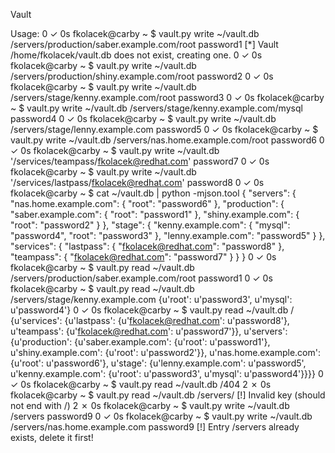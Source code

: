 Vault

Usage:
0 ✓ 0s fkolacek@carby ~ $ vault.py write ~/vault.db /servers/production/saber.example.com/root password1
[*] Vault /home/fkolacek/vault.db does not exist, creating one.
0 ✓ 0s fkolacek@carby ~ $ vault.py write ~/vault.db /servers/production/shiny.example.com/root password2
0 ✓ 0s fkolacek@carby ~ $ vault.py write ~/vault.db /servers/stage/kenny.example.com/root password3
0 ✓ 0s fkolacek@carby ~ $ vault.py write ~/vault.db /servers/stage/kenny.example.com/mysql password4
0 ✓ 0s fkolacek@carby ~ $ vault.py write ~/vault.db /servers/stage/lenny.example.com password5
0 ✓ 0s fkolacek@carby ~ $ vault.py write ~/vault.db /servers/nas.home.example.com/root password6
0 ✓ 0s fkolacek@carby ~ $ vault.py write ~/vault.db '/services/teampass/fkolacek@redhat.com' password7
0 ✓ 0s fkolacek@carby ~ $ vault.py write ~/vault.db '/services/lastpass/fkolacek@redhat.com' password8
0 ✓ 0s fkolacek@carby ~ $ cat ~/vault.db | python -mjson.tool
{
    "servers": {
        "nas.home.example.com": {
            "root": "password6"
        },
        "production": {
            "saber.example.com": {
                "root": "password1"
            },
            "shiny.example.com": {
                "root": "password2"
            }
        },
        "stage": {
            "kenny.example.com": {
                "mysql": "password4",
                "root": "password3"
            },
            "lenny.example.com": "password5"
        }
    },
    "services": {
        "lastpass": {
            "fkolacek@redhat.com": "password8"
        },
        "teampass": {
            "fkolacek@redhat.com": "password7"
        }
    }
}
0 ✓ 0s fkolacek@carby ~ $ vault.py read ~/vault.db /servers/production/saber.example.com/root
password1
0 ✓ 0s fkolacek@carby ~ $ vault.py read ~/vault.db /servers/stage/kenny.example.com
{u'root': u'password3', u'mysql': u'password4'}
0 ✓ 0s fkolacek@carby ~ $ vault.py read ~/vault.db /
{u'services': {u'lastpass': {u'fkolacek@redhat.com': u'password8'}, u'teampass': {u'fkolacek@redhat.com': u'password7'}}, u'servers': {u'production': {u'saber.example.com': {u'root': u'password1'}, u'shiny.example.com': {u'root': u'password2'}}, u'nas.home.example.com': {u'root': u'password6'}, u'stage': {u'lenny.example.com': u'password5', u'kenny.example.com': {u'root': u'password3', u'mysql': u'password4'}}}}
0 ✓ 0s fkolacek@carby ~ $ vault.py read ~/vault.db /404
2 ✗ 0s fkolacek@carby ~ $ vault.py read ~/vault.db /servers/
[!] Invalid key (should not end with /)
2 ✗ 0s fkolacek@carby ~ $ vault.py write ~/vault.db /servers password9
0 ✓ 0s fkolacek@carby ~ $ vault.py write ~/vault.db /servers/nas.home.example.com password9
[!] Entry /servers already exists, delete it first!

